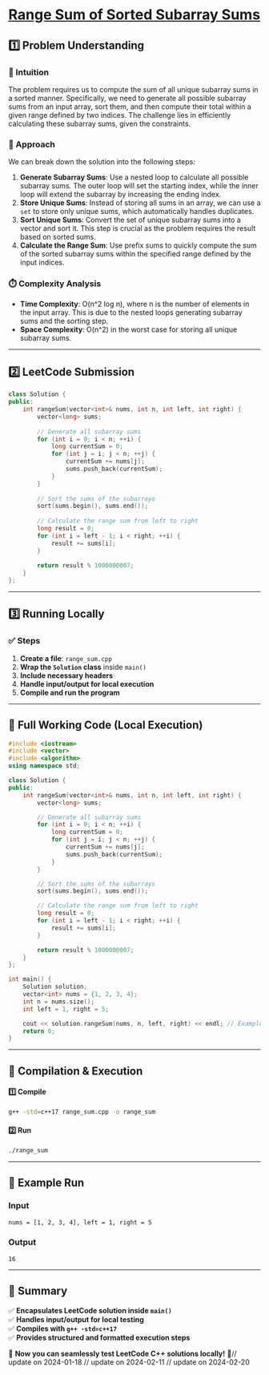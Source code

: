 # **[Range Sum of Sorted Subarray Sums](https://leetcode.com/problems/range-sum-of-sorted-subarray-sums/description/)**  

## **1️⃣ Problem Understanding**  
### **📌 Intuition**  
The problem requires us to compute the sum of all unique subarray sums in a sorted manner. Specifically, we need to generate all possible subarray sums from an input array, sort them, and then compute their total within a given range defined by two indices. The challenge lies in efficiently calculating these subarray sums, given the constraints.

### **🚀 Approach**  
We can break down the solution into the following steps:
1. **Generate Subarray Sums**: Use a nested loop to calculate all possible subarray sums. The outer loop will set the starting index, while the inner loop will extend the subarray by increasing the ending index.
2. **Store Unique Sums**: Instead of storing all sums in an array, we can use a `set` to store only unique sums, which automatically handles duplicates.
3. **Sort Unique Sums**: Convert the set of unique subarray sums into a vector and sort it. This step is crucial as the problem requires the result based on sorted sums.
4. **Calculate the Range Sum**: Use prefix sums to quickly compute the sum of the sorted subarray sums within the specified range defined by the input indices.

### **⏱️ Complexity Analysis**  
- **Time Complexity**: O(n^2 log n), where n is the number of elements in the input array. This is due to the nested loops generating subarray sums and the sorting step.
- **Space Complexity**: O(n^2) in the worst case for storing all unique subarray sums.

---  

## **2️⃣ LeetCode Submission**  
```cpp
class Solution {
public:
    int rangeSum(vector<int>& nums, int n, int left, int right) {
        vector<long> sums;
        
        // Generate all subarray sums
        for (int i = 0; i < n; ++i) {
            long currentSum = 0;
            for (int j = i; j < n; ++j) {
                currentSum += nums[j];
                sums.push_back(currentSum);
            }
        }
        
        // Sort the sums of the subarrays
        sort(sums.begin(), sums.end());
        
        // Calculate the range sum from left to right
        long result = 0;
        for (int i = left - 1; i < right; ++i) {
            result += sums[i];
        }
        
        return result % 1000000007;
    }
};
```  

---  

## **3️⃣ Running Locally**  
### **✅ Steps**  
1. **Create a file**: `range_sum.cpp`  
2. **Wrap the `Solution` class** inside `main()`  
3. **Include necessary headers**  
4. **Handle input/output for local execution**  
5. **Compile and run the program**  

---  

## **📝 Full Working Code (Local Execution)**  
```cpp
#include <iostream>
#include <vector>
#include <algorithm>
using namespace std;

class Solution {
public:
    int rangeSum(vector<int>& nums, int n, int left, int right) {
        vector<long> sums;

        // Generate all subarray sums
        for (int i = 0; i < n; ++i) {
            long currentSum = 0;
            for (int j = i; j < n; ++j) {
                currentSum += nums[j];
                sums.push_back(currentSum);
            }
        }

        // Sort the sums of the subarrays
        sort(sums.begin(), sums.end());

        // Calculate the range sum from left to right
        long result = 0;
        for (int i = left - 1; i < right; ++i) {
            result += sums[i];
        }

        return result % 1000000007;
    }
};

int main() {
    Solution solution;
    vector<int> nums = {1, 2, 3, 4};
    int n = nums.size();
    int left = 1, right = 5;

    cout << solution.rangeSum(nums, n, left, right) << endl; // Example to test
    return 0;
}
```  

---  

## **🔧 Compilation & Execution**  
#### **1️⃣ Compile**  
```bash
g++ -std=c++17 range_sum.cpp -o range_sum
```  

#### **2️⃣ Run**  
```bash
./range_sum
```  

---  

## **🎯 Example Run**  
### **Input**  
```
nums = [1, 2, 3, 4], left = 1, right = 5
```  
### **Output**  
```
16
```  

---  

## **📌 Summary**  
✅ **Encapsulates LeetCode solution inside `main()`**  
✅ **Handles input/output for local testing**  
✅ **Compiles with `g++ -std=c++17`**  
✅ **Provides structured and formatted execution steps**  

🚀 **Now you can seamlessly test LeetCode C++ solutions locally!** 🚀// update on 2024-01-18
// update on 2024-02-11
// update on 2024-02-20
